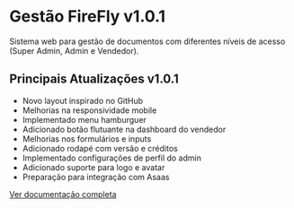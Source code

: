 # Gestão FireFly v1.0.1

Sistema web para gestão de documentos com diferentes níveis de acesso (Super Admin, Admin e Vendedor).

## Principais Atualizações v1.0.1

- Novo layout inspirado no GitHub
- Melhorias na responsividade mobile
- Implementado menu hamburguer
- Adicionado botão flutuante na dashboard do vendedor
- Melhorias nos formulários e inputs
- Adicionado rodapé com versão e créditos
- Implementado configurações de perfil do admin
- Adicionado suporte para logo e avatar
- Preparação para integração com Asaas

[Ver documentação completa](./README.md)